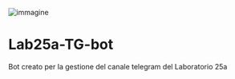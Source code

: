![immagine](https://github.com/francosalvucci14/Lab25a-TG-bot/assets/120756925/1a88ea29-4f11-4f64-bbb9-8018ff92c3c1)

# Lab25a-TG-bot

Bot creato per la gestione del canale telegram del Laboratorio 25a
